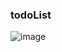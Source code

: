 ### todoList

![image](https://user-images.githubusercontent.com/62259770/193108041-14c09fa5-aa6f-47e0-a33d-884c7b123522.png)
